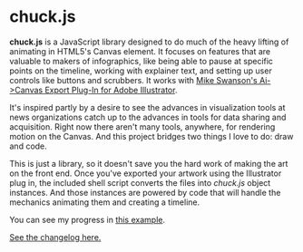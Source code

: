 chuck.js
========

**chuck.js** is a JavaScript library designed to do much of the heavy lifting of animating in HTML5's Canvas element. It focuses on features that are valuable to makers of infographics, like being able to pause at specific points on the timeline, working with explainer text, and setting up user controls like buttons and scrubbers. It works with [Mike Swanson's Ai->Canvas Export Plug-In for Adobe Illustrator][1].

It's inspired partly by a desire to see the advances in visualization tools at news organizations catch up to the advances in tools for data sharing and acquisition. Right now there aren't many tools, anywhere, for rendering motion on the Canvas. And this project bridges two things I love to do: draw and code.

This is just a library, so it doesn't save you the hard work of making the art on the front end. Once you've exported your artwork using the Illustrator plug in, the included shell script converts the files into *chuck.js* object instances. And those instances are powered by code that will handle the mechanics animating them and creating a timeline. 

You can see my progress in [this example][2].

[See the changelog here.][3]


[1]: http://visitmix.com/labs/ai2canvas "MIX Online: Ai to Canvas Plug-In"

[2]: http://james.da.ydrea.ms/times_polevault.html "An animation powered by chuck.js."

[3]: https://github.com/parisminton/chuck.js/blob/master/CHANGELOG.md "See the changelog for chuck.js"
